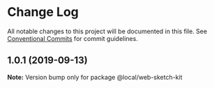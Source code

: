 # Change Log

All notable changes to this project will be documented in this file.
See [Conventional Commits](https://conventionalcommits.org) for commit guidelines.

## 1.0.1 (2019-09-13)

**Note:** Version bump only for package @local/web-sketch-kit
